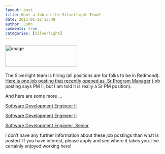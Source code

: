 ```yaml
---
layout: post
title: Want a Job on the Silverlight Team?
date: 2011-01-12 13:49
author: John
comments: true
categories: [Silverlight]
---
```

<p><a href="/wp-content/uploads/files/media/image/Windows-Live-Writer/Want-a-Job-on-the-Silverlight-Team_9770/image_2.png"><img style="background-image: none; border-bottom: 0px; border-left: 0px; margin: 0px 5px 5px 0px; padding-left: 0px; padding-right: 0px; display: inline; border-top: 0px; border-right: 0px; padding-top: 0px" title="image" border="0" alt="image" src="/wp-content/uploads/files/media/image/Windows-Live-Writer/Want-a-Job-on-the-Silverlight-Team_9770/image_thumb.png" width="226" height="68" /></a></p>  <p>The Silverlight team is hiring (all positions are for folks to be in Redmond). <a href="https://careers.microsoft.com/JobDetails.aspx?ss=&amp;pg=0&amp;so=&amp;rw=1&amp;jid=30750&amp;jlang=EN">Here is one job posting that recently opened as&#160; Sr Program Manager</a> (job posting says PM II, but I am told it is really a Sr PM position).</p>  <p>And here are some more …</p>  <p><a href="https://careers.microsoft.com/JobDetails.aspx?ss=&amp;pg=0&amp;so=&amp;rw=1&amp;jid=29796&amp;jlang=EN">Software Development Engineer II</a></p>  <p><a href="https://careers.microsoft.com/JobDetails.aspx?ss=&amp;pg=0&amp;so=&amp;rw=1&amp;jid=29795&amp;jlang=EN">Software Development Engineer II</a></p>  <p><a href="https://careers.microsoft.com/JobDetails.aspx?ss=&amp;pg=0&amp;so=&amp;rw=1&amp;jid=29778&amp;jlang=EN">Software Development Engineer, Senior</a></p>  <p>I don’t have any further information about these job postings than what is posted. If you have interest, please apply and see where it takes you. I’ve certainly enjoyed working here!</p>

